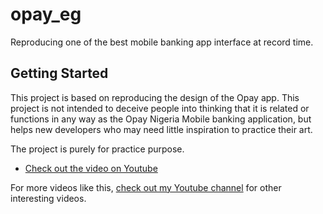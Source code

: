 # opay_eg

Reproducing one of the best mobile banking app interface at record time.

## Getting Started

This project is based on reproducing the design of the Opay app. This project is not intended to  deceive people into thinking that it is related or functions in any way as the Opay Nigeria Mobile banking application, but helps new developers who may need little inspiration to practice their art.

The project is purely for practice purpose.

- [Check out the video on Youtube](https://youtube.com/@oriohac/)

For more videos like this, [check out my Youtube channel](https://youtube.com/@oriohac/) for other interesting videos.
